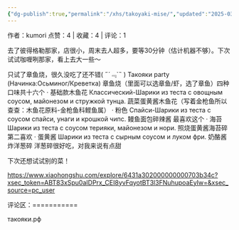 ```yaml
---
{"dg-publish":true,"permalink":"/xhs/takoyaki-mise/","updated":"2025-03-17T22:24:27.144+08:00"}
---
```


作者：kumori
点赞：4   |   收藏：4   |   评论：1

去了彼得格勒那家，店很小，周末去人超多，要等30分钟（估计机器不够）。下次试试咖喱咧那家，看上去大一些～
	
只试了章鱼烧，很久没吃了还不错( ﻿˶﻿´﹃`˵﻿ )
Такояки party (Начинка:Осьминог/Креветка) 章鱼烧（里面可以选章鱼/虾，选了章鱼）四种口味共十六个
· 基础款木鱼花 Классический-Шарики из теста с овощным соусом, майонезом и стружкой тунца. 蔬菜蛋黄酱木鱼花（写着金枪鱼所以查查：木鱼花原料-金枪鱼科鲣鱼属）
· 粉色 Спайси-Шарики из теста с соусом спайси, унаги и крошкой чипс. 鳗鱼面包碎辣酱 最喜欢这个
· 海苔 Шарики из теста с соусом терияки, майонезом и нори. 照烧蛋黄酱海苔碎 第二喜欢
· 蛋黄酱 Шарики из теста с сырным соусом и луком фри. 奶酪酱炸洋葱碎 洋葱碎很好吃，对我来说有点甜
	
下次还想试试别的菜！

https://www.xiaohongshu.com/explore/6431a302000000000703b34c?xsec_token=ABT83xSpu0aIDPrx_CEI8yvFqyotBT3l3FNuhupoaEyIw=&xsec_source=pc_user

评论区：===========

такояки.рф